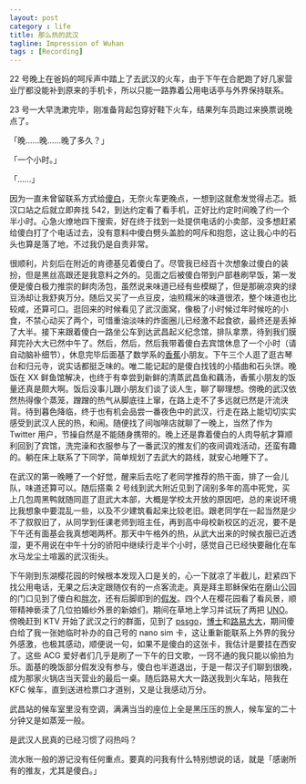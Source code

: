 ```yaml
---
layout: post
category : life
title: 那么热的武汉
tagline: Impression of Wuhan
tags : [Recording]
---
```


22 号晚上在爸妈的呵斥声中踏上了去武汉的火车，由于下午在合肥跑了好几家营业厅都没能补到原来的手机卡，所以只能一路靠着公用电话亭与外界保持联系。

23 号一大早洗漱完毕，刚准备背起包穿好鞋下火车，结果列车员跑过来换票说晚点了。

「晚……晚……晚了多久？」

「一个小时。」

「……」

因为一直未曾留联系方式给[傻白](https://twitter.com/gujiling)，无奈火车更晚点，一想到这就愈发觉得忐忑。抵汉口站之后就立即奔找 542，到达约定看了看手机，正好比约定时间晚了约一个半小时。心急火燎地四下搜索，好在终于找到一处提供电话的小卖部，没多想赶紧给傻白打了个电话过去，没有意料中傻白劈头盖脸的呵斥和抱怨，这让我心中的石头也算是落了地，不过我仍是自责非常。

很顺利，片刻后在附近的肯德基见着傻白了。尽管我已经百十次想象过傻白的装扮，但是黑丝高跟还是我意料之外的。见面之后被傻白带到户部巷刷早饭，第一发便是傻白极力推崇的鲜肉汤包，虽然说来味道已经有些模糊了，但是那碗凉爽的绿豆汤却让我舒爽万分。随后又买了一点豆皮，油煎糯米的味道很浓，整个味道也比较咸，还算可口。逛回来的时候看见了武汉面窝，像极了小时候过年时候吃的小食，不禁心动买了两个，可惜重油淡味的炸面圈儿已经激不起食欲，最终还是丢掉了大半。接下来跟着傻白一路坐公车到达武昌起义纪念馆，排队拿票，待到我们膜拜完孙大大已然中午了。然后，然后，然后我带着傻白去宾馆休息了一个小时（请自动脑补细节），休息完毕后面基了数学系的[香蕉](https://twitter.com/0soun0)小朋友。下午三个人逛了逛古琴台和归元寺，说实话都挺乏味的。唯二能记起的是傻白找钱的小插曲和石头饼。晚饭在 XX 鲜鱼馆解决，也终于有幸尝到新鲜的清蒸武昌鱼和藕汤，香蕉小朋友的饭量还真是颇大啊。饭后没事儿跟小朋友们谈了谈人生，聊了聊理想。傍晚的武汉依然热得像个蒸笼，蹭蹭的热气从脚底往上窜，在路上走不了多远就已然是汗流浃背。待到暮色降临，终于也有机会品尝一番夜色中的武汉，行走在路上能切切实实感受到武汉人民的热，和闹。随便找了间咖啡店就聊了一晚上，当然了作为 Twitter 用户，节操自然是不能随身携带的。晚上还是靠着傻白的人肉导航才算顺利回到了宾馆，洗完澡和衣服参与了一番武汉的推友们的夜间调戏活动，还蛮有趣的。躺在床上联系了下同学，简单规划了去武大的路线，就安心地睡下了。

在武汉的第一晚睡了一个好觉，醒来后去吃了老同学推荐的热干面，排了一会儿队，味道还算可以。随后搭乘 2 号线到武大附近见到了阔别多年的高中死党，买上几包周黑鸭就随同逛了逛武大本部，大概是学校太开放的原因吧，总的来说环境比我想象中要混乱一些，以及不少建筑看起来比较老旧。跟老同学在一起当然是少不了叙叙旧了，从同学到任课老师到班主任，再到高中母校新校区的近况，要不是下午还有面基会我真想喝两杯。那天中午格外的热，从武大出来的时候衣服已近透湿，更不用说在中午十分的骄阳中继续行走半个小时，感觉自己已经快要融化在车水马龙尘土喧嚣的武汉街头。

下午刚到东湖樱花园的时候根本发现入口是关的，心一下就凉了半截儿，赶紧四下找公用电话，无果之后决定跟随仅有的一点客流走。真是拜主耶稣保佑在磨山公园的门口见到了傻白和[胖次](https://twitter.com/GiyyaPan)，还有后脚即到的[假发](https://twitter.com/Rieya)。四个人在樱花园看了看风景，顺带精神亵渎了几位拍婚纱外景的新娘们，期间在草地上学习并试玩了两把 [UNO](http://en.wikipedia.org/wiki/Uno_(card_game))。傍晚赶到 KTV 开始了武汉之行的群面，见到了 [pssgo](https://twitter.com/pssgo)，[博士](https://twitter.com/SennoNing)和[路易大大](https://twitter.com/fdb713)，期间傻白给了我一张她临时补办的自己号的 nano sim 卡，这让重新能联系上外界的我分外感激，也极其感动，顺便说一句，如果不是傻白的这张卡，我估计是要挂在西安了。这些 ACG 爱好者们几乎是刷了一下午的日文歌，一窍不通的我只能以偷拍为乐。面基的晚饭部分假发没有参与，傻白也半道退出，于是一帮汉子们聊到很晚，成为那家火锅店当天营业的最后一桌。随后路易大大一路送我到火车站，陪我在 KFC 候车，直到送进检票口才道别，又是让我感动万分。

武昌站的候车室里没有空调，满满当当的座位上全是黑压压的旅人，候车室的二十分钟又是如蒸笼一般。

是武汉人民真的已经习惯了闷热吗？

流水账一般的游记没有任何重点。要真的问我有什么特别想说的话，就是「感谢所有的推友，尤其是傻白。」